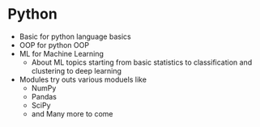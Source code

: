 # Python 
- Basic for python language basics
- OOP for python OOP
- ML for Machine Learning
   - About ML topics starting from basic statistics to classification and clustering to deep learning
- Modules try outs various moduels like
   - NumPy
   - Pandas
   - SciPy
   - and Many more to come